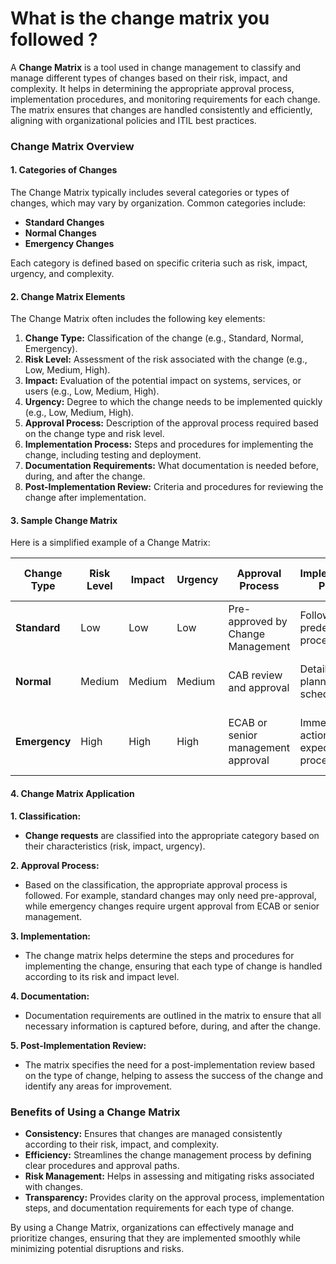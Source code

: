 # What is the change matrix you followed ?

A **Change Matrix** is a tool used in change management to classify and manage different types of changes based on their risk, impact, and complexity. It helps in determining the appropriate approval process, implementation procedures, and monitoring requirements for each change. The matrix ensures that changes are handled consistently and efficiently, aligning with organizational policies and ITIL best practices.

### Change Matrix Overview

#### 1. **Categories of Changes**

The Change Matrix typically includes several categories or types of changes, which may vary by organization. Common categories include:

- **Standard Changes**
- **Normal Changes**
- **Emergency Changes**

Each category is defined based on specific criteria such as risk, impact, urgency, and complexity.

#### 2. **Change Matrix Elements**

The Change Matrix often includes the following key elements:

1. **Change Type:** Classification of the change (e.g., Standard, Normal, Emergency).
2. **Risk Level:** Assessment of the risk associated with the change (e.g., Low, Medium, High).
3. **Impact:** Evaluation of the potential impact on systems, services, or users (e.g., Low, Medium, High).
4. **Urgency:** Degree to which the change needs to be implemented quickly (e.g., Low, Medium, High).
5. **Approval Process:** Description of the approval process required based on the change type and risk level.
6. **Implementation Process:** Steps and procedures for implementing the change, including testing and deployment.
7. **Documentation Requirements:** What documentation is needed before, during, and after the change.
8. **Post-Implementation Review:** Criteria and procedures for reviewing the change after implementation.

#### 3. **Sample Change Matrix**

Here is a simplified example of a Change Matrix:

| **Change Type**  | **Risk Level** | **Impact**  | **Urgency** | **Approval Process**                 | **Implementation Process**             | **Documentation Requirements**              | **Post-Implementation Review**          |
|------------------|----------------|-------------|-------------|-------------------------------------|----------------------------------------|-------------------------------------------|-----------------------------------------|
| **Standard**     | Low            | Low         | Low         | Pre-approved by Change Management    | Follow predefined procedures           | Change request form, implementation checklist | Minimal, if any; routine checks       |
| **Normal**       | Medium          | Medium       | Medium       | CAB review and approval              | Detailed planning and scheduling       | Change request form, impact and risk analysis | Post-implementation review required  |
| **Emergency**    | High            | High         | High        | ECAB or senior management approval   | Immediate action, expedited process    | Emergency change request form, post-implementation documentation | Detailed review and lessons learned  |

#### 4. **Change Matrix Application**

**1. Classification:**
- **Change requests** are classified into the appropriate category based on their characteristics (risk, impact, urgency).
  
**2. Approval Process:**
- Based on the classification, the appropriate approval process is followed. For example, standard changes may only need pre-approval, while emergency changes require urgent approval from ECAB or senior management.

**3. Implementation:**
- The change matrix helps determine the steps and procedures for implementing the change, ensuring that each type of change is handled according to its risk and impact level.

**4. Documentation:**
- Documentation requirements are outlined in the matrix to ensure that all necessary information is captured before, during, and after the change.

**5. Post-Implementation Review:**
- The matrix specifies the need for a post-implementation review based on the type of change, helping to assess the success of the change and identify any areas for improvement.

### Benefits of Using a Change Matrix

- **Consistency:** Ensures that changes are managed consistently according to their risk, impact, and complexity.
- **Efficiency:** Streamlines the change management process by defining clear procedures and approval paths.
- **Risk Management:** Helps in assessing and mitigating risks associated with changes.
- **Transparency:** Provides clarity on the approval process, implementation steps, and documentation requirements for each type of change.

By using a Change Matrix, organizations can effectively manage and prioritize changes, ensuring that they are implemented smoothly while minimizing potential disruptions and risks.
